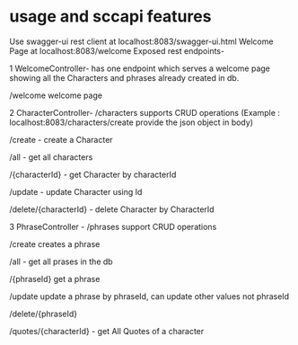 #  usage and sccapi features
Use swagger-ui rest client at localhost:8083/swagger-ui.html
Welcome Page at localhost:8083/welcome
Exposed rest endpoints-

1 WelcomeController- has one endpoint which serves a welcome page showing all the Characters and phrases already created in db.  

/welcome  welcome page

2 CharacterController- /characters  supports CRUD operations (Example : localhost:8083/characters/create  provide the json object in body)

/create - create a Character

/all  - get all characters

/{characterId}  - get Character by characterId

/update      - update Character using Id

/delete/{characterId}  - delete Character  by CharacterId

3 PhraseController - /phrases support CRUD operations

/create  creates a phrase

/all - get all prases in the db

/{phraseId}  get a phrase

/update update a phrase by phraseId, can  update other values not phraseId

/delete/{phraseId}

/quotes/{characterId} - get All Quotes of a character
